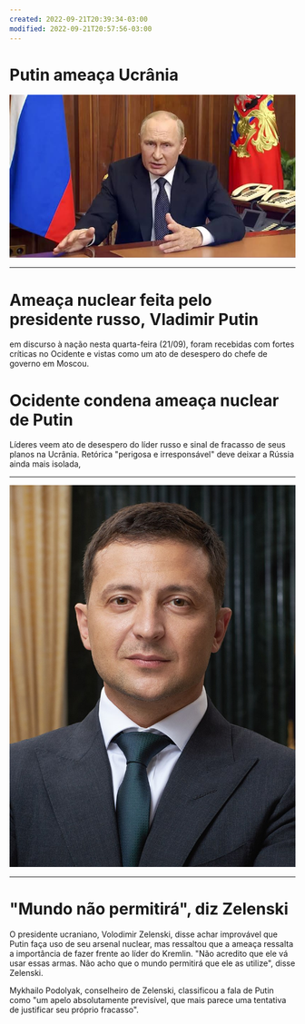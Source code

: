 ```yaml
---
created: 2022-09-21T20:39:34-03:00
modified: 2022-09-21T20:57:56-03:00
---
```


# Putin ameaça Ucrânia

![Image](./3604f39f82e25ec6195fa85b8ca9aea8.jpg) 


---

 # **Ameaça nuclear feita pelo presidente russo, Vladimir Putin**
em discurso à nação nesta quarta-feira (21/09), foram recebidas com fortes críticas no Ocidente e vistas como um ato de desespero do chefe de governo em Moscou.

# **Ocidente condena ameaça nuclear de Putin**

Líderes veem ato de desespero do líder russo e sinal de fracasso de seus planos na Ucrânia. Retórica "perigosa e irresponsável" deve deixar a Rússia ainda mais isolada, 

---

![Image](./b94d6c804ed2d663741cf83a1f47ba51.jpg) 

---


# **"Mundo não permitirá", diz Zelenski**

O presidente ucraniano, Volodimir Zelenski, disse achar improvável que Putin faça uso de seu arsenal nuclear, mas ressaltou que a ameaça ressalta a importância de fazer frente ao líder do Kremlin. "Não acredito que ele vá usar essas armas. Não acho que o mundo permitirá que ele as utilize", disse Zelenski.

Mykhailo Podolyak, conselheiro de Zelenski, classificou a fala de Putin como "um apelo absolutamente previsível, que mais parece uma tentativa de justificar seu próprio fracasso".
